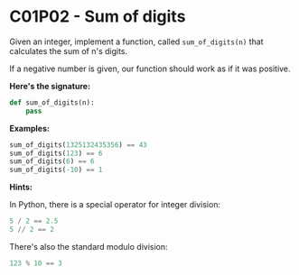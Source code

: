 # C01P02 - Sum of digits

Given an integer, implement a function, called `sum_of_digits(n)` that calculates the sum of n's digits.

If a negative number is given, our function should work as if it was positive.

**Here's the signature:**

```python
def sum_of_digits(n):
    pass
```

**Examples:**

```python
sum_of_digits(1325132435356) == 43
sum_of_digits(123) == 6
sum_of_digits(6) == 6
sum_of_digits(-10) == 1
```

**Hints:**

In Python, there is a special operator for integer division:

```python
5 / 2 == 2.5
5 // 2 == 2
```

There's also the standard modulo division:

```python
123 % 10 == 3
```
